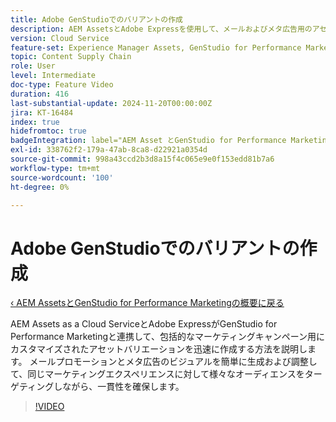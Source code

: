 ```yaml
---
title: Adobe GenStudioでのバリアントの作成
description: AEM AssetsとAdobe Expressを使用して、メールおよびメタ広告用のアセットバリエーションを作成し、統一されたマーケティングエクスペリエンスを確保する方法を説明します。
version: Cloud Service
feature-set: Experience Manager Assets, GenStudio for Performance Marketing
topic: Content Supply Chain
role: User
level: Intermediate
doc-type: Feature Video
duration: 416
last-substantial-update: 2024-11-20T00:00:00Z
jira: KT-16484
index: true
hidefromtoc: true
badgeIntegration: label="AEM Asset とGenStudio for Performance Marketing" type="positive"
exl-id: 338762f2-179a-47ab-8ca8-d22921a0354d
source-git-commit: 998a43ccd2b3d8a15f4c065e9e0f153edd81b7a6
workflow-type: tm+mt
source-wordcount: '100'
ht-degree: 0%

---
```


# Adobe GenStudioでのバリアントの作成

[‹ AEM AssetsとGenStudio for Performance Marketingの概要に戻る](./overview.md)

AEM Assets as a Cloud ServiceとAdobe ExpressがGenStudio for Performance Marketingと連携して、包括的なマーケティングキャンペーン用にカスタマイズされたアセットバリエーションを迅速に作成する方法を説明します。 メールプロモーションとメタ広告のビジュアルを簡単に生成および調整して、同じマーケティングエクスペリエンスに対して様々なオーディエンスをターゲティングしながら、一貫性を確保します。

>[!VIDEO](https://video.tv.adobe.com/v/3439266/?learn=on&enablevpops)
